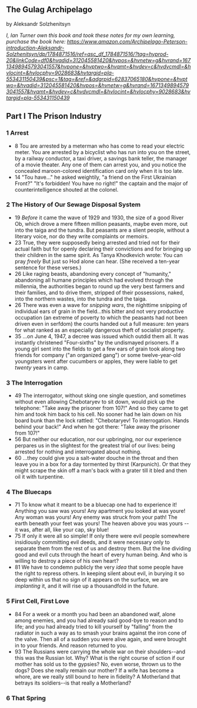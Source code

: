 ## The Gulag Archipelago

by Aleksandr Solzhenitsyn

*I, Ian Turner own this book and took these notes for my own learning, purchase
the book here: https://www.amazon.com/Archipelago-Peterson-introduction-Aleksandr-Solzhenitsyn/dp/1784871516/ref=asc_df_1784871516/?tag=hyprod-20&linkCode=df0&hvadid=312045581420&hvpos=&hvnetw=g&hvrand=16713498945793041557&hvpone=&hvptwo=&hvqmt=&hvdev=c&hvdvcmdl=&hvlocint=&hvlocphy=9028683&hvtargid=pla-553431150439&psc=1&tag=&ref=&adgrpid=62837065180&hvpone=&hvptwo=&hvadid=312045581420&hvpos=&hvnetw=g&hvrand=16713498945793041557&hvqmt=&hvdev=c&hvdvcmdl=&hvlocint=&hvlocphy=9028683&hvtargid=pla-553431150439*

## Part I The Prison Industry

### 1 Arrest
* 8 Tou are arrested by a meterman who has come to read your electric meter. You
    are arrested by a bicyclist who has run into you on the street, by a railway
    conductor, a taxi driver, a savings bank teller, the manager of a movie
    theater. Any one of them can arrest you, and you notice the concealed
    maroon-colored identification card only when it is too late.
* 14 "Tou have..." he asked weightily, "a friend on the First Ukrainian Front?"
    "It's forbidden! You have no right!" the captain and the major of
    counterintelligence shouted at the colonel.

### 2 The History of Our Sewage Disposal System
* 19 *Before* it came the wave of 1929 and 1930, the size of a good River Ob,
    which drove a mere fifteen million peasants, maybe even more, out into the
    taiga and the tundra. But peasants are a slient people, without a literary
    voice, nor do they write complaints or memoirs.
* 23 True, they were supposedly being arrested and tried not for their actual
    faith but for openly declaring their convictions and for bringing up their
    children in the same spirit. As Tanya Khodkevich wrote: You can pray
    *freely* But just so Hod alone can hear. (She received a ten-year sentence
    for these verses.)
* 26 Like raging beasts, abandoning every concept of "humanity," abandoning all
    humane principles which had evolved through the millennia, the authorities
    began to round up the very best farmers and their families, and to drive
    them, stripped of their possessions, naked, into the northern wastes, into
    the tundra and the taiga.
* 26 There was even a wave for *snipping wars*, the nighttime snipping of
    individual ears of grain in the field...this bitter and not very productive
    occupation (an extreme of poverty to which the peasants had not been driven
    even in serfdom) the courts handed out a full measure: *ten* years for what
    ranked as an especially dangerous theft of socialist property.
* 35 ...on June 4, 1947, a decree was issued which outdid them all. It was
    instantly christened "Four-sixths" by the undismayed prisoners. If a young
    girl sent into the fields to get a few ears of grain took along two friends
    for company ("an organized gang") or some twelve-year-old youngsters went
    after cucumbers or apples, they were liable to get *twenty* years in camp.

### 3 The Interrogation
* 49 The interrogator, without sking one single question, and sometimes without
    even allowing Chebotaryev to sit down, would pick up the telephone: "Take
    away the prisoner from 107!" And so they came to get him and took him back
    to his cell. No sooner had he lain down on his board bunk than the lock
    rattled: "Chebotaryev! To interrogation. Hands behind your back!" And when
    he got there: "Take away the prisoner from 107!"
* 56 But neither our education, nor our upbringing, nor our experience perpares
    us in the slightest for the greatest trial of our lives: being arrested for
    nothing and interrogated about nothing.
* 60 ...they could give you a salt-water douche in the throat and then leave you
    in a box for a day tormented by thirst (Karpunich). Or that they might
    scrape the skin off a man's back with a grater till it bled and then oil it
    with turpentine.

### 4 The Bluecaps
* 71 To know what it meant to be a bluecap one had to experience it! Anything
    you saw was yours! Any apartment you looked at was youre! Any woman was
    yours! Any enemy was struck from your path! The earth beneath your feet was
    yours! The heaven above you was yours --it was, after all, like your cap,
    sky blue!
* 75 If only it were all so simple!  If only there were evil people somewhere
    insidiously committing evil deeds, and it were necessary only to separate
    them from the rest of us and destroy them. But the line dividing good and
    evil cuts through the heart of every human being. And who is willing to
    destroy a piece of his own heart?
* 81 We have to condemn publicly the very *idea* that some people have the right
    to repress others. In keeping silent about evil, in burying it so deep
    within us that no sign of it appears on the surface, we are *implanting* it,
    and it will rise up a thousandfold in the future.

### 5 First Cell, First Love
* 84 For a week or a month you had been an abandoned waif, alone among enemies,
    and you had already said good-bye to reason and to life; and you had already
    tried to kill yourself by "falling" from the radiator in such a way as to
    smash your brains against the iron cone of the valve. Then all of a sudden
    you were alive again, and were brought in to your friends. And reason
    returned to you.
* 93 The Russians were carrying the whole war on their shoulders--and this was
    the Russian lot. Why? What is the right course of sction if our mother has
    sold us to the gypsies? No, even worse, thrown us to the dogs? Does she
    really remain our mother? If a wife has become a whore, are we really still
    bound to here in fidelity? A Motherland that betrays its soldiers--is that
    really a Motherland?

### 6 That Spring
